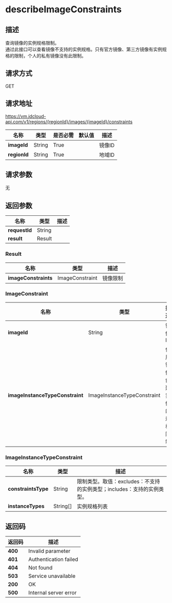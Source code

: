 # describeImageConstraints


## 描述
查询镜像的实例规格限制。<br>
通过此接口可以查看镜像不支持的实例规格。只有官方镜像、第三方镜像有实例规格的限制，个人的私有镜像没有此限制。


## 请求方式
GET

## 请求地址
https://vm.jdcloud-api.com/v1/regions/{regionId}/images/{imageId}/constraints

|名称|类型|是否必需|默认值|描述|
|---|---|---|---|---|
|**imageId**|String|True||镜像ID|
|**regionId**|String|True||地域ID|

## 请求参数
无


## 返回参数
|名称|类型|描述|
|---|---|---|
|**requestId**|String||
|**result**|Result||


### <a name="Result">Result</a>
|名称|类型|描述|
|---|---|---|
|**imageConstraints**|ImageConstraint|镜像限制|
### <a name="ImageConstraint">ImageConstraint</a>
|名称|类型|描述|
|---|---|---|
|**imageId**|String|镜像ID|
|**imageInstanceTypeConstraint**|ImageInstanceTypeConstraint|使用镜像创建实例的规格限制|
### <a name="ImageInstanceTypeConstraint">ImageInstanceTypeConstraint</a>
|名称|类型|描述|
|---|---|---|
|**constraintsType**|String|限制类型。取值：excludes：不支持的实例类型；includes：支持的实例类型。|
|**instanceTypes**|String[]|实例规格列表|

## 返回码
|返回码|描述|
|---|---|
|**400**|Invalid parameter|
|**401**|Authentication failed|
|**404**|Not found|
|**503**|Service unavailable|
|**200**|OK|
|**500**|Internal server error|
